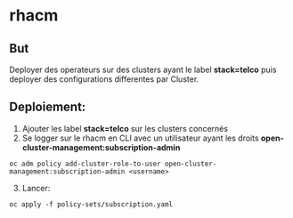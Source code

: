 # rhacm

## But

Deployer des operateurs sur des clusters ayant le label **stack=telco** puis deployer des configurations differentes par Cluster.

## Deploiement:

1. Ajouter les label **stack=telco** sur les clusters concernés  
2. Se logger sur le rhacm en CLI avec un utilisateur ayant les droits **open-cluster-management:subscription-admin**

```shell
oc adm policy add-cluster-role-to-user open-cluster-management:subscription-admin <username>
```

3. Lancer:

```shell
oc apply -f policy-sets/subscription.yaml
```